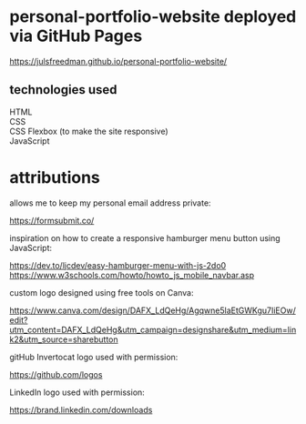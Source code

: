 # personal-portfolio-website deployed via GitHub Pages

https://julsfreedman.github.io/personal-portfolio-website/

## technologies used

HTML</br>
CSS</br>
CSS Flexbox (to make the site responsive)</br>
JavaScript</br>

# attributions

allows me to keep my personal email address private:</br>

https://formsubmit.co/

inspiration on how to create a responsive hamburger menu button using JavaScript:</br>

https://dev.to/ljcdev/easy-hamburger-menu-with-js-2do0
https://www.w3schools.com/howto/howto_js_mobile_navbar.asp

custom logo designed using free tools on Canva:</br>

https://www.canva.com/design/DAFX_LdQeHg/Agqwne5laEtGWKgu7IiEOw/edit?utm_content=DAFX_LdQeHg&utm_campaign=designshare&utm_medium=link2&utm_source=sharebutton

gitHub Invertocat logo used with permission:</br>

https://github.com/logos

LinkedIn logo used with permission:</br>

https://brand.linkedin.com/downloads
